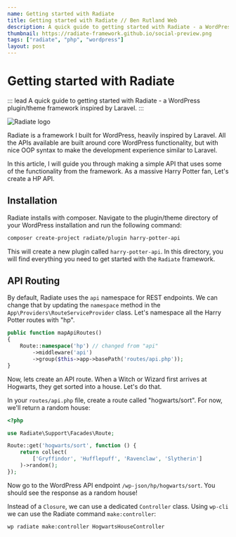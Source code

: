 ```yaml
---
name: Getting started with Radiate
title: Getting started with Radiate // Ben Rutland Web
description: A quick guide to getting started with Radiate - a WordPress plugin and theme framework inspired by Laravel.
thumbnail: https://radiate-framework.github.io/social-preview.png
tags: ["radiate", "php", "wordpress"]
layout: post
---
```


# Getting started with Radiate

::: lead
A quick guide to getting started with Radiate - a WordPress plugin/theme framework inspired by Laravel.
:::

![Radiate logo](https://radiate-framework.github.io/social-preview.png)

Radiate is a framework I built for WordPress, heavily inspired by Laravel. All the APIs available are built around core WordPress functionality, but with nice OOP syntax to make the development experience similar to Laravel.

In this article, I will guide you through making a simple API that uses some of the functionality from the framework. As a massive Harry Potter fan, Let's create a HP API.

## Installation

Radiate installs with composer. Navigate to the plugin/theme directory of your WordPress installation and run the following command:

```bash
composer create-project radiate/plugin harry-potter-api
```

This will create a new plugin called `harry-potter-api`. In this directory, you will find everything you need to get started with the `Radiate` framework.

## API Routing

By default, Radiate uses the `api` namespace for REST endpoints. We can change that by updating the `namespace` method in the `App\Providers\RouteServiceProvider` class. Let's namespace all the Harry Potter routes with "hp".

```php
public function mapApiRoutes()
{
    Route::namespace('hp') // changed from "api"
        ->middleware('api')
        ->group($this->app->basePath('routes/api.php'));
}

```

Now, lets create an API route. When a Witch or Wizard first arrives at Hogwarts, they get sorted into a house. Let's do that.

In your `routes/api.php` file, create a route called "hogwarts/sort". For now, we'll return a random house:

```php
<?php

use Radiate\Support\Facades\Route;

Route::get('hogwarts/sort', function () {
    return collect(
        ['Gryffindor', 'Hufflepuff', 'Ravenclaw', 'Slytherin']
    )->random();
});

```

Now go to the WordPress API endpoint `/wp-json/hp/hogwarts/sort`. You should see the response as a random house!

Instead of a `Closure`, we can use a dedicated `Controller` class. Using `wp-cli` we can use the Radiate command `make:controller`:

```bash
wp radiate make:controller HogwartsHouseController
```
